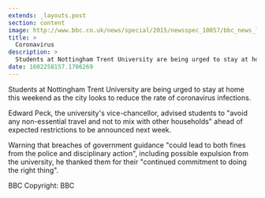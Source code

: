 ```yaml
--- 
extends: _layouts.post 
section: content 
image: http://www.bbc.co.uk/news/special/2015/newsspec_10857/bbc_news_logo.png?cb=1 
title: > 
  Coronavirus 
description: > 
  Students at Nottingham Trent University are being urged to stay at home this weekend as the city looks to reduce the rate of coronavirus infections.Edward Peck, the university's vice-chancellor, advised students to "avoid any non-essential travel and not to mix with other households" ahead of expected restrictions to be announced next week.Warning that breaches of government guidance "could lead to both fines from the police and disciplinary action", including possible expulsion from the university, he thanked them for their "continued commitment to doing the right thing".BBC Copyright: BBC 
date: 1602258157.1706269 
--- 
```

Students at Nottingham Trent University are being urged to stay at home this weekend as the city looks to reduce the rate of coronavirus infections.

Edward Peck, the university's vice-chancellor, advised students to "avoid any non-essential travel and not to mix with other households" ahead of expected restrictions to be announced next week.

Warning that breaches of government guidance "could lead to both fines from the police and disciplinary action", including possible expulsion from the university, he thanked them for their "continued commitment to doing the right thing".

BBC Copyright: BBC